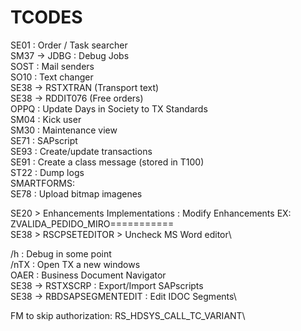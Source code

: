 # TCODES

SE01 : Order / Task searcher\
SM37 -> JDBG : Debug Jobs\
SOST : Mail senders\
SO10 : Text changer\
SE38 -> RSTXTRAN (Transport text)\
SE38 -> RDDIT076 (Free orders)\
OPPQ : Update Days in Society to TX Standards\
SM04 : Kick user\
SM30 : Maintenance view\
SE71 : SAPscript\
SE93 : Create/update transactions\
SE91 : Create a class message (stored in T100)\
ST22 : Dump logs\
SMARTFORMS:           \
SE78 : Upload bitmap imagenes

SE20 > Enhancements Implementations : Modify Enhancements         EX: ZVALIDA_PEDIDO_MIRO=========== \
SE38 > RSCPSETEDITOR > Uncheck MS Word editor\

/h   : Debug in some point\
/nTX : Open TX a new windows\
OAER : Business Document Navigator\
SE38 -> RSTXSCRP : Export/Import SAPscripts\
SE38 -> RBDSAPSEGMENTEDIT : Edit IDOC Segments\

FM to skip authorization: RS_HDSYS_CALL_TC_VARIANT\
